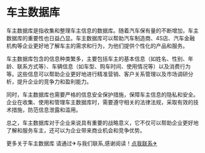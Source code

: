 # 车主数据库

车主数据库是指收集和整理车主信息的数据库。随着汽车保有量的不断增加，车主数据库的重要性也日益凸显。车主数据库可以帮助汽车制造商、4S店、汽车金融机构等企业更好地了解车主的需求和行为，为他们提供个性化的产品和服务。

车主数据库包含的信息种类繁多，主要包括车主的基本信息（如姓名、性别、年龄、联系方式等）、车辆信息（如车型、购车时间、使用情况等）以及消费行为等。这些信息可以帮助企业更好地进行精准营销、客户关系管理以及市场调研分析，提升企业的竞争力和盈利能力。

同时，车主数据库也需要严格的信息安全保护措施，保障车主信息的隐私和安全。企业在收集、使用和管理车主数据库时，需要遵守相关的法律法规，采取有效的技术措施，防范信息泄露和滥用。

总之，车主数据库对于企业来说具有重要的战略意义，它不仅可以帮助企业更好地了解和服务车主，还可以为企业带来商业机会和竞争优势。

更多关于车主数据库 请通过✈与我们联系,感谢阅读！[点我联系✈](https://us.G208.com)